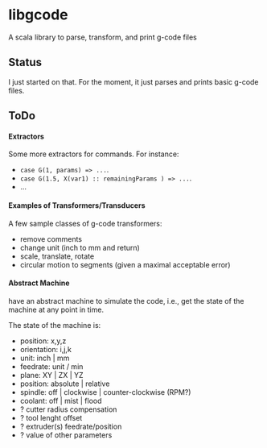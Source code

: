 # libgcode

A scala library to parse, transform, and print g-code files

## Status

I just started on that.
For the moment, it just parses and prints basic g-code files.

## ToDo

#### Extractors

Some more extractors for commands.
For instance:
* `case G(1, params) => ...`.
* `case G(1.5, X(var1) :: remainingParams ) => ...`.
* ...

#### Examples of Transformers/Transducers

A few sample classes of g-code transformers:
* remove comments
* change unit (inch to mm and return)
* scale, translate, rotate
* circular motion to segments (given a maximal acceptable error)

#### Abstract Machine

have an abstract machine to simulate the code, i.e., get the state of the machine at any point in time.

The state of the machine is:
* position: x,y,z
* orientation: i,j,k
* unit: inch | mm
* feedrate: unit / min
* plane: XY | ZX | YZ
* position: absolute | relative
* spindle: off | clockwise | counter-clockwise (RPM?)
* coolant: off | mist | flood
* ? cutter radius compensation
* ? tool lenght offset
* ? extruder(s) feedrate/position
* ? value of other parameters
